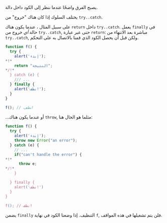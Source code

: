 يصبح الفرق واضحًا عندما ننظر إلى الكود داخل دالة.

يختلف السلوك إذا كان هناك "خروج" من `try..catch`.

على سبيل المثال ، عندما يكون هناك `return` داخل `try..catch`. يعمل `finally` في حالة *أي* خروج من `try..catch`, حتى عبر عبارة `return`: مباشرة بعد الانتهاء من `try..catch`,  ولكن قبل أن يحصل الكود الذي قمنا بالاتصال به على التحكم.

```js run
function f() {
  try {
    alert('إبدء');
*!*
    return "النتيجة";
*/!*
  } catch (e) {
    /// ...
  } finally {
    alert('نظف!');
  }
}

f(); // نظف!
```

...أو عندما يكون هناك `throw`, مثلما هو الحال هنا:

```js run
function f() {
  try {
    alert('إبدء');
    throw new Error("an error");
  } catch (e) {
    // ...
    if("can't handle the error") {
*!*
      throw e;
*/!*
    }

  } finally {
    alert('نظف!')
  }
}

f(); // نظف!
```

يضمن `finally` التنظيف. إذا وضعنا الكود في نهاية `f`, فلن يتم تشغيلها في هذه المواقف.
